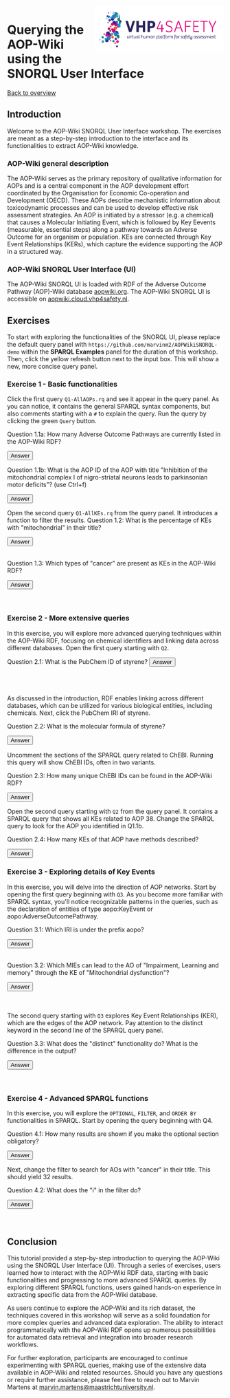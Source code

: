<img src="pics/VHPlogo.png" alt="VHP4Safety" class="bg-primary mb-1" width="300px" align="right">

# Querying the AOP-Wiki using the SNORQL User Interface

[Back to overview](README.md)

<script>
  function toggleAnswer(id) {
  var answer = document.getElementById(id);
  if (answer.style.visibility === "hidden" ||
      answer.style.visibility === "none") {
    answer.style.visibility = "visible";
  } else {
    answer.style.visibility = "hidden";
  }
}
</script>

## Introduction
Welcome to the AOP-Wiki SNORQL User Interface workshop. The exercises are meant as a step-by-step introduction to the interface and its functionalities to extract AOP-Wiki knowledge.

### AOP-Wiki general description
The AOP-Wiki serves as the primary repository of qualitative information for AOPs and is a central component in the AOP development effort coordinated by the Organisation for Economic Co-operation and Development (OECD). These AOPs describe mechanistic information about toxicodynamic processes and can be used to develop effective risk assessment strategies. An AOP is initiated by a stressor (e.g. a chemical) that causes a Molecular Initiating Event, which is followed by Key Eevents (measurable, essential steps) along a pathway towards an Adverse Outcome for an organism or population. KEs are connected through Key Event Relationships (KERs), which capture the evidence supporting the AOP in a structured way. 

### AOP-Wiki SNORQL User Interface (UI)
The AOP-Wiki SNORQL UI is loaded with RDF of the Adverse Outcome Pathway (AOP)-Wiki database [aopwiki.org](https://aopwiki.org/). The AOP-Wiki SNORQL UI is accessible on [aopwiki.cloud.vhp4safety.nl](https://aopwiki.cloud.vhp4safety.nl/). 

## Exercises
To start with exploring the functionalities of the SNORQL UI, please replace the default query panel with `https://github.com/marvinm2/AOPWikiSNORQL-demo` within the **SPARQL Examples** panel for the duration of this workshop. Then, click the yellow refresh button next to the input box. This will show a new, more concise query panel. 

### Exercise 1 - Basic functionalities
Click the first query `Q1-AllAOPs.rq` and see it appear in the query panel. As you can notice, it contains the general SPARQL syntax components, but also comments starting with a `#` to explain the query. Run the query by clicking the green `Query` button.

Question 1.1a: How many Adverse Outcome Pathways are currently listed in the AOP-Wiki RDF? 

<button onclick="toggleAnswer('q1.1a')">Answer</button><span id="q1.1a" style="visibility: hidden">
487 AOPs</span>

Question 1.1b: What is the AOP ID of the AOP with title "Inhibition of the mitochondrial complex I of nigro-striatal neurons leads to parkinsonian motor deficits"? (use Ctrl+f) 

<button onclick="toggleAnswer('q1.1b')">Answer</button><span id="q1.1b" style="visibility: hidden">
3</span>

Open the second query `Q1-AllKEs.rq` from the query panel. It introduces a function to filter the results. 
Question 1.2: What is the percentage of KEs with "mitochondrial" in their title?

<button onclick="toggleAnswer('q1.2')">Answer</button><span id="q1.2" style="visibility: hidden">
Without filter there are 1455 KEs, with filter there are 24 KEs. This is 1.6%.</span>

Question 1.3: Which types of "cancer" are present as KEs in the AOP-Wiki RDF? 

<button onclick="toggleAnswer('q1.3')">Answer</button><span id="q1.3" style="visibility: hidden">
Replacing the filter "mitochondrial" with filter "cancer" results in a list of 7 unique types: breast (x2), liver, gastric, ovarian, lung (x2), testicular, prostate, and a generic "cancer".</span>

### Exercise 2 - More extensive queries

In this exercise, you will explore more advanced querying techniques within the AOP-Wiki RDF, focusing on chemical identifiers and linking data across different databases. Open the first query starting with `Q2`.

Question 2.1: What is the PubChem ID of styrene?
<button onclick="toggleAnswer('q2.1')">Answer</button><span id="q2.1" style="visibility: hidden">When you inspect the table, you will find the PubChem ID in the right column as https://identifiers.org/pubchem.compound/7501, indicating the PubChem ID is 7501.</span>

As discussed in the introduction, RDF enables linking across different databases, which can be utilized for various biological entities, including chemicals. Next, click the PubChem IRI of styrene.

Question 2.2: What is the molecular formula of styrene?

<button onclick="toggleAnswer('q2.2')">Answer</button><span id="q2.2" style="visibility: hidden">C<sub>8</sub>H<sub>8</sub></span>

Uncomment the sections of the SPARQL query related to ChEBI. Running this query will show ChEBI IDs, often in two variants.

Question 2.3: How many unique ChEBI IDs can be found in the AOP-Wiki RDF?

<button onclick="toggleAnswer('q2.3')">Answer</button><span id="q2.3" style="visibility: hidden">Approximately 405, as the total number of results is 811.</span>

Open the second query starting with `Q2` from the query panel. It contains a SPARQL query that shows all KEs related to AOP 38. Change the SPARQL query to look for the AOP you identified in Q1.1b.

Question 2.4: How many KEs of that AOP have methods described?

<button onclick="toggleAnswer('q2.4')">Answer</button><span id="q2.4" style="visibility: hidden">7</span>

### Exercise 3 - Exploring details of Key Events

In this exercise, you will delve into the direction of AOP networks. Start by opening the first query beginning with `Q3`. As you become more familiar with SPARQL syntax, you'll notice recognizable patterns in the queries, such as the declaration of entities of type aopo:KeyEvent or aopo:AdverseOutcomePathway.

Question 3.1: Which IRI is under the prefix aopo?

<button onclick="toggleAnswer('q3.1')">Answer</button><span id="q3.1" style="visibility: hidden">By clicking the show prefixes button, you can find that the prefix aopo stands for http://aopkb.org/aop_ontology#.</span>

Question 3.2: Which MIEs can lead to the AO of "Impairment, Learning and memory" through the KE of "Mitochondrial dysfunction"?

<button onclick="toggleAnswer('q3.2')">Answer</button><span id="q3.2" style="visibility: hidden">"Binding of agonist, Ionotropic glutamate receptors" and "Activation of mitogen-activated protein kinase kinase, extracellular signal-regulated kinase 1/2".</span>

The second query starting with `Q3` explores Key Event Relationships (KER), which are the edges of the AOP network. Pay attention to the distinct keyword in the second line of the SPARQL query panel.

Question 3.3: What does the "distinct" functionality do? What is the difference in the output?

<button onclick="toggleAnswer('q3.3')">Answer</button><span id="q3.3" style="visibility: hidden">It removes duplicates from the output. In this case, it reduces the number of lines from 307 to 267, likely because some KERs are part of multiple AOPs.</span>

### Exercise 4 - Advanced SPARQL functions
In this exercise, you will explore the `OPTIONAL`, `FILTER`, and `ORDER BY` functionalities in SPARQL. Start by opening the query beginning with Q4.

Question 4.1: How many results are shown if you make the optional section obligatory?

<button onclick="toggleAnswer('q4.1')">Answer</button><span id="q4.1" style="visibility: hidden">11</span>

Next, change the filter to search for AOs with "cancer" in their title. This should yield 32 results.

Question 4.2: What does the "i" in the filter do?

<button onclick="toggleAnswer('q4.2')">Answer</button><span id="q4.2" style="visibility: hidden">If you remove the "i" (along with the comma in front), you will notice that it excludes results where the AOname has a capital "C" in "cancer." This indicates that the "i" makes the regex case-insensitive.</span>

## Conclusion

This tutorial provided a step-by-step introduction to querying the AOP-Wiki using the SNORQL User Interface (UI). Through a series of exercises, users learned how to interact with the AOP-Wiki RDF data, starting with basic functionalities and progressing to more advanced SPARQL queries. By exploring different SPARQL functions, users gained hands-on experience in extracting specific data from the AOP-Wiki database.

As users continue to explore the AOP-Wiki and its rich dataset, the techniques covered in this workshop will serve as a solid foundation for more complex queries and advanced data exploration. The ability to interact programmatically with the AOP-Wiki RDF opens up numerous possibilities for automated data retrieval and integration into broader research workflows.

For further exploration, participants are encouraged to continue experimenting with SPARQL queries, making use of the extensive data available in AOP-Wiki and related resources. Should you have any questions or require further assistance, please feel free to reach out to Marvin Martens at marvin.martens@maastrichtuniversity.nl.

